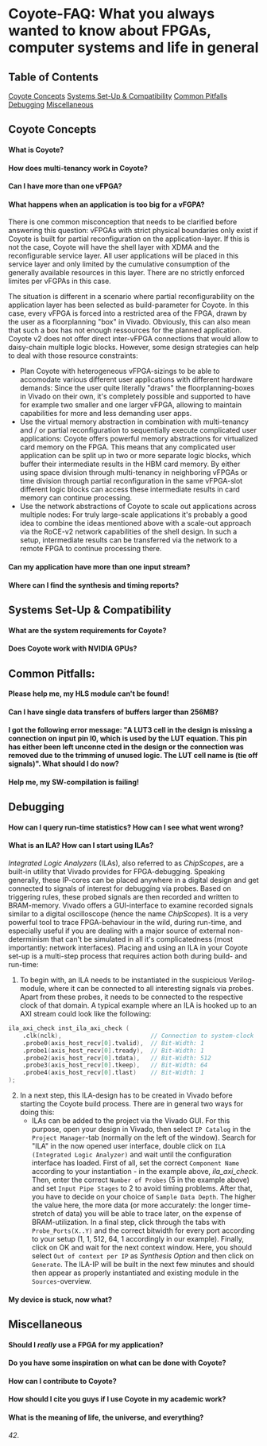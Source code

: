 # Coyote-FAQ: What you always wanted to know about FPGAs, computer systems and life in general 

## Table of Contents
[Coyote Concepts](#coyote-concepts)
[Systems Set-Up & Compatibility](#systems-set-up--compatibility)
[Common Pitfalls](#common-pitfalls)
[Debugging](#debugging)
[Miscellaneous](#miscellaneous)


## Coyote Concepts

#### What is Coyote? 

#### How does multi-tenancy work in Coyote?

#### Can I have more than one vFPGA? 

#### What happens when an application is too big for a vFGPA? 
There is one common misconception that needs to be clarified before answering this question: vFPGAs with strict physical boundaries only exist if Coyote is built for partial reconfiguration on the application-layer. If this is not the case, Coyote will have the shell layer with XDMA and the reconfigurable service layer. All user applications will be placed in this service layer and only limited by the cumulative consumption of the generally available resources in this layer. There are no strictly enforced limites per vFGPAs in this case. 

The situation is different in a scenario where partial reconfigurability on the application layer has been selected as build-parameter for Coyote. In this case, every vFPGA is forced into a restricted area of the FPGA, drawn by the user as a floorplanning "box" in Vivado. Obviously, this can also mean that such a box has not enough ressources for the planned application. Coyote v2 does not offer direct inter-vFPGA connections that would allow to daisy-chain multiple logic blocks. 
However, some design strategies can help to deal with those resource constraints: 
* Plan Coyote with heterogeneous vFPGA-sizings to be able to accomodate various different user applications with different hardware demands: Since the user quite literally "draws" the floorplanning-boxes in Vivado on their own, it's completely possible and supported to have for example two smaller and one larger vFPGA, allowing to maintain capabilities for more and less demanding user apps. 
* Use the virtual memory abstraction in combination with multi-tenancy and / or partial reconfiguration to sequentially execute complicated user applications: Coyote offers powerful memory abstractions for virtualized card memory on the FPGA. This means that any complicated user application can be split up in two or more separate logic blocks, which buffer their intermediate results in the HBM card memory. By either using space division through multi-tenancy in neighboring vFPGAs or time division through partial reconfiguration in the same vFPGA-slot different logic blocks can access these intermediate results in card memory can continue processing. 
* Use the network abstractions of Coyote to scale out applications across multiple nodes: For truly large-scale applications it's probably a good idea to combine the ideas mentioned above with a scale-out approach via the RoCE-v2 network capabilities of the shell design. In such a setup, intermediate results can be transferred via the network to a remote FPGA to continue processing there. 

#### Can my application have more than one input stream? 

#### Where can I find the synthesis and timing reports? 


## Systems Set-Up & Compatibility 

#### What are the system requirements for Coyote? 

#### Does Coyote work with NVIDIA GPUs? 


## Common Pitfalls: 

#### Please help me, my HLS module can't be found! 

#### Can I have single data transfers of buffers larger than 256MB? 

#### I got the following error message: "A LUT3 cell in the design is missing a connection on input pin I0, which is used by the LUT equation. This pin has either been left unconne cted in the design or the connection was removed due to the trimming of unused logic. The LUT cell name is (tie off signals)". What should I do now? 

#### Help me, my SW-compilation is failing! 


## Debugging

#### How can I query run-time statistics? How can I see what went wrong? 

#### What is an ILA? How can I start using ILAs? 
*Integrated Logic Analyzers* (ILAs), also referred to as *ChipScopes*, are a built-in utility that Vivado provides for FPGA-debugging. Speaking generally, these IP-cores can be placed anywhere in a digital design and get connected to signals of interest for debugging via probes. Based on triggering rules, these probed signals are then recorded and written to BRAM-memory. Vivado offers a GUI-interface to examine recorded signals similar to a digital oscilloscope (hence the name *ChipScopes*). It is a very powerful tool to trace FPGA-behaviour in the wild, during run-time, and especially useful if you are dealing with a major source of external non-determinism that can't be simulated in all it's complicatedness (most importantly: network interfaces). 
Placing and using an ILA in your Coyote set-up is a multi-step process that requires action both during build- and run-time: 
1) To begin with, an ILA needs to be instantiated in the suspicious Verilog-module, where it can be connected to all interesting signals via probes. Apart from these probes, it needs to be connected to the respective clock of that domain. A typical example where an ILA is hooked up to an AXI stream could look like the following: 
```Verilog
ila_axi_check inst_ila_axi_check (
    .clk(nclk),                         // Connection to system-clock
    .probe0(axis_host_recv[0].tvalid),  // Bit-Width: 1 
    .probe1(axis_host_recv[0].tready),  // Bit-Width: 1 
    .probe2(axis_host_recv[0].tdata),   // Bit-Width: 512
    .probe3(axis_host_recv[0].tkeep),   // Bit-Width: 64
    .probe4(axis_host_recv[0].tlast)    // Bit-Width: 1
); 
```
2) In a next step, this ILA-design has to be created in Vivado before starting the Coyote build process. There are in general two ways for doing this: 
    * ILAs can be added to the project via the Vivado GUI. For this purpose, open your design in Vivado, then select ``IP Catalog`` in the ``Project Manager``-tab (normally on the left of the window). Search for "ILA" in the now opened user interface, double click on ``ILA (Integrated Logic Analyzer)`` and wait until the configuration interface has loaded. First of all, set the correct ``Component Name`` according to your instantiation - in the example above, *ila_axi_check*. Then, enter the correct ``Number of Probes`` (5 in the example above) and set ``Input Pipe Stages`` to 2 to avoid timing problems. After that, you have to decide on your choice of ``Sample Data Depth``. The higher the value here, the more data (or more accurately: the longer time-stretch of data) you will be able to trace later, on the expense of BRAM-utilization. In a final step, click through the tabs with ``Probe_Ports(X..Y)`` and the correct bitwidth for every port according to your setup (1, 1, 512, 64, 1 accordingly in our example). Finally, click on OK and wait for the next context window. Here, you should select ``Out of context per IP`` as *Synthesis Option* and then click on ``Generate``. The ILA-IP will be built in the next few minutes and should then appear as properly instantiated and existing module in the ``Sources``-overview. 

#### My device is stuck, now what? 


## Miscellaneous

#### Should I *really* use a FPGA for my application? 

#### Do you have some inspiration on what can be done with Coyote? 

#### How can I contribute to Coyote? 

#### How should I cite you guys if I use Coyote in my academic work? 

#### What is the meaning of life, the universe, and everything? 

*42*.